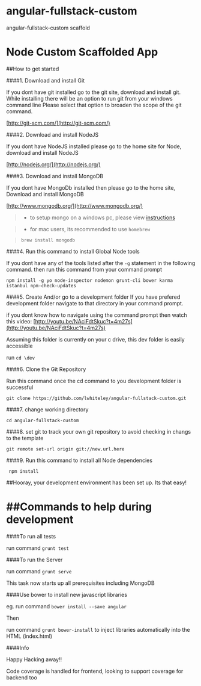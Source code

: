 angular-fullstack-custom
========================

angular-fullstack-custom scaffold


Node Custom Scaffolded App
==============

##How to  get started

####1. Download and install Git

If you dont have git installed go to the git site, download and install git.
While installing there will be an option to run git from your windows command line
Please select that option to broaden the scope of the git command.

[http://git-scm.com/](http://git-scm.com/)

####2. Download and install NodeJS

If you dont have NodeJS installed please go to the home site for Node,
download and install NodeJS

[http://nodejs.org/](http://nodejs.org/)

####3. Download and install MongoDB

If you dont have MongoDb installed then please go to the home site,
Download and install MongoDB

[http://www.mongodb.org/](http://www.mongodb.org/)

> - to setup mongo on a windows pc, please view [instructions](http://www.mkyong.com/mongodb/how-to-install-mongodb-on-windows/)

> - for mac users, its recommended to use `homebrew`

> `brew install mongodb`

####4. Run this command to install Global Node tools

If you dont have any of the tools listed after the `-g` statement in the following command.
then run this command from your command prompt

`npm install -g yo node-inspector nodemon grunt-cli bower karma istanbul npm-check-updates`

####5. Create And/or go to a development folder
If you have  prefered development folder navigate to that directory in your command prompt.

if you dont know how to navigate using the command prompt then
watch this video: [http://youtu.be/NAciFdtSkuc?t=4m27s](http://youtu.be/NAciFdtSkuc?t=4m27s)

Assuming this folder is currently on your c drive, this dev folder is easily accessible

run `cd \dev`


####6. Clone the Git Repository

Run this command once the cd command to you development folder is successful

`git clone https://github.com/lwhiteley/angular-fullstack-custom.git`

####7. change working directory

`cd angular-fullstack-custom`

####8. set git to track your own git repository to avoid checking in changs to the template

`git remote set-url origin git://new.url.here`

####9. Run this command to install all Node dependencies

` npm install`

##Hooray, your development environment has been set up. Its that easy!


##Commands to help during development
============

####To run all tests

run command `grunt test`


####To run the Server

run command `grunt serve`

This task now starts up all prerequisites including MongoDB

####Use bower to install new javascript libraries

eg. run command `bower install --save angular`

Then

run command `grunt bower-install` to  inject libraries automatically into the HTML (index.html)

####Info

Happy Hacking away!!

Code coverage is handled for frontend, looking to support coverage for backend too


